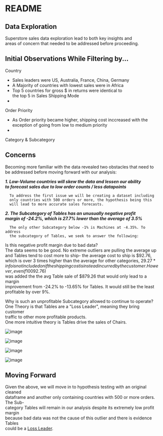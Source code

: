 # README

## Data Exploration
Superstore sales data exploration lead to both key insights and  
areas of concern that needed to be addressed before proceeding.  

## Initial Observations While Filtering by...
Country
  - Sales leaders were US, Australia, France, China, Germany
  - A Majority of countries with lowest sales were in Africa
  - Top 5 countries for gross $ in returns  were identical to  
    the top 5 in Sales
Shipping Mode
  - 
Order Priority
  - As Order priority became higher, shipping cost inccreased with
    the exception of going from low to medium priority
  - 
Category & Subcategory

## Concerns
Becoming more familiar with the data revealed two obstacles that
need to be addressed before moving forward with our analysis:

***1. Low-Volume countries will skew the data and lessen our ability  
     to forecast sales due to low order counts / less datapoints***  
     
      To address the first issue we will be creating a dataset including  
      only countries with 500 orders or more, the hypothesis being this  
      will lead to more accurate sales forecasts.  
      
***2. The Subcategory of Tables has an unusually negative profit  
     margin of -24.2%, which is 27.7% lower than the average of 3.5%***  

      The only other Subcategory below -1% is Machines at -4.35%. To address  
      the subcategory of Tables, we seek to answer the following:  

   Is this negative profit margin due to bad data?  
     The data seems to be good. No extreme outliers are pulling the average up  
     and Tables tend to cost more to ship- the average cost to ship is $92.76,  
     which is over 3 times higher than the average for other categories, $29.27  
    *info is not included on if the shipping cost is instead incurred by  
     the customer. However, even if 100% of the avg shipping cost ($92.76)  
     was added the the avg Table sale of $879.26 that would only lead to a margin   
     improvement from -24.2% to -13.65% for Tables. It would still be the least  
     profitable by over 9%.  

  Why is such an unprofitable Subcategory allowed to continue to operate?  
    One Theory is that Tables are a "Loss Leader", meaning they bring customer  
    traffic to other more profitable products.  
    One more intuitive theory is Tables drive the sales of Chairs.  
  
  ![image](https://user-images.githubusercontent.com/91306342/157396117-50a3badd-9580-462d-9630-cc01ca85d5bc.png)
  
  ![image](https://user-images.githubusercontent.com/91306342/157396664-9dc8fb68-a151-4925-a816-3ba3f78ba18e.png)

  ![image](https://user-images.githubusercontent.com/91306342/157399114-2fbf0392-0410-449d-a736-d980541d5520.png)
  
  ![image](https://user-images.githubusercontent.com/91306342/157397361-0b864fd4-2dcf-4710-a8f4-efecaa130fbc.png)

## Moving Forward
Given the above, we will move in to hypothesis testing with an original cleaned  
dataframe and another only containing countries with 500 or more orders. The Sub-  
category Tables will remain in our analysis despite its extremely low profit margin  
because bad data was not the cause of this outlier and there is evidence Tables  
could be a [Loss Leader](https://en.wikipedia.org/wiki/Loss_leader).
